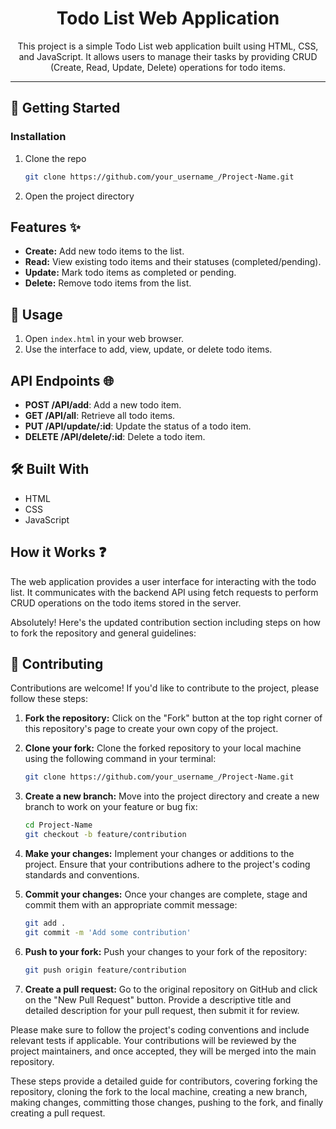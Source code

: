 
<div align="center">
  <h1>Todo List Web Application</h1>
  <p>This project is a simple Todo List web application built using HTML, CSS, and JavaScript. It allows users to manage their tasks by providing CRUD (Create, Read, Update, Delete) operations for todo items.</p>
  <hr>
</div>

## 🚀 Getting Started

### Installation
1. Clone the repo
   ```sh
   git clone https://github.com/your_username_/Project-Name.git
   ```
2. Open the project directory

## Features ✨

- **Create:** Add new todo items to the list.
- **Read:** View existing todo items and their statuses (completed/pending).
- **Update:** Mark todo items as completed or pending.
- **Delete:** Remove todo items from the list.

## 📖 Usage

1. Open `index.html` in your web browser.
2. Use the interface to add, view, update, or delete todo items.

## API Endpoints 🌐

- **POST /API/add**: Add a new todo item.
- **GET /API/all**: Retrieve all todo items.
- **PUT /API/update/:id**: Update the status of a todo item.
- **DELETE /API/delete/:id**: Delete a todo item.

## 🛠️ Built With

* HTML
* CSS
* JavaScript

## How it Works ❓

The web application provides a user interface for interacting with the todo list. It communicates with the backend API using fetch requests to perform CRUD operations on the todo items stored in the server.

Absolutely! Here's the updated contribution section including steps on how to fork the repository and general guidelines:


## 🤝 Contributing

Contributions are welcome! If you'd like to contribute to the project, please follow these steps:

1. **Fork the repository:** Click on the "Fork" button at the top right corner of this repository's page to create your own copy of the project.

2. **Clone your fork:** Clone the forked repository to your local machine using the following command in your terminal:
   ```sh
   git clone https://github.com/your_username_/Project-Name.git
   ```

3. **Create a new branch:** Move into the project directory and create a new branch to work on your feature or bug fix:
   ```sh
   cd Project-Name
   git checkout -b feature/contribution
   ```

4. **Make your changes:** Implement your changes or additions to the project. Ensure that your contributions adhere to the project's coding standards and conventions.

5. **Commit your changes:** Once your changes are complete, stage and commit them with an appropriate commit message:
   ```sh
   git add .
   git commit -m 'Add some contribution'
   ```

6. **Push to your fork:** Push your changes to your fork of the repository:
   ```sh
   git push origin feature/contribution
   ```

7. **Create a pull request:** Go to the original repository on GitHub and click on the "New Pull Request" button. Provide a descriptive title and detailed description for your pull request, then submit it for review.

Please make sure to follow the project's coding conventions and include relevant tests if applicable. Your contributions will be reviewed by the project maintainers, and once accepted, they will be merged into the main repository.


These steps provide a detailed guide for contributors, covering forking the repository, cloning the fork to the local machine, creating a new branch, making changes, committing those changes, pushing to the fork, and finally creating a pull request.
